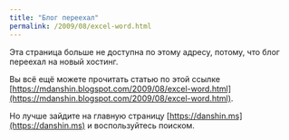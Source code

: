 ```yaml
---
title: "Блог переехал"
permalink: /2009/08/excel-word.html
---
```

Эта страница больше не доступна по этому адресу, потому, что блог переехал на новый хостинг.

Вы всё ещё можете прочитать статью по этой ссылке [https://mdanshin.blogspot.com/2009/08/excel-word.html](https://mdanshin.blogspot.com/2009/08/excel-word.html).

Но лучше зайдите на главную страницу [https://danshin.ms](https://danshin.ms) и воспользуйтесь поиском.